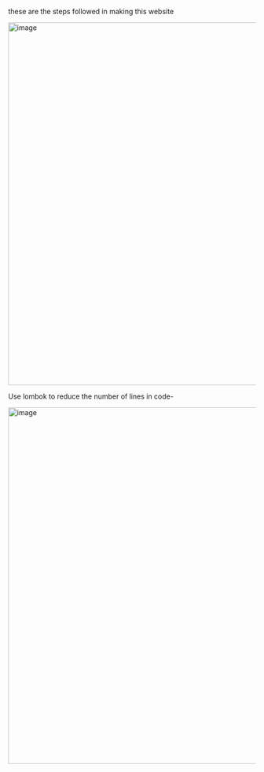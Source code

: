 these are the steps followed in making this website 

<img width="737" alt="image" src="https://user-images.githubusercontent.com/28175329/178091784-0082e935-fff0-4f50-92e9-d824f37ee1ee.png">

Use lombok to reduce the number of lines in code-

<img width="724" alt="image" src="https://user-images.githubusercontent.com/28175329/178091986-202c4d6e-79ab-4b69-bb75-d3a6d00f0e9a.png">


